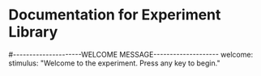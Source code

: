 # Documentation for Experiment Library
#---------------------WELCOME MESSAGE--------------------
welcome:
     stimulus: "Welcome to the experiment. Press any key to begin."

<!--stackedit_data:
eyJoaXN0b3J5IjpbLTczMjg5OTM0LDE3ODg3OTU0NzUsLTE5Nj
A3MjQzNDQsMTc4NjA1ODU1M119
-->